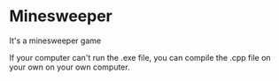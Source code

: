 # Minesweeper

It's a minesweeper game

If your computer can't run the .exe file, you can compile the .cpp file on your own on your own computer.
